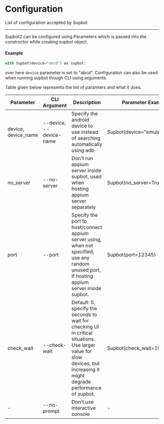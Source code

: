 # Configuration

List of configuration accepted by Supbot

---

Supbot2 can be configured using Parameters which is passed into the constructor while creating supbot object.

#### Example
```python
with Supbot(device="abcd") as supbot:
```
over here `device` parameter is set to "abcd". Configuration can also be used when running supbot though CLI using arguments. 

Table given below represents the list of paramters and what it does.

| Parameter           | CLI Argument            | Description                                                                                                                                                               | Parameter Example             | CLI Example                  |
|---------------------|-------------------------|---------------------------------------------------------------------------------------------------------------------------------------------------------------------------|-------------------------------|------------------------------|
| device, device_name | --device, --device-name | Specify the android device to use instead of searching automatically using adb                                                                                            | Supbot(device="emulator1234") | supbot --device emulator1234 |
| no_server           | --no-server             | Don't run appium server inside supbot, used when hosting appium server separately                                                                                         | Supbot(no_server=True)        | supbot --no-server           |
| port                | --port                  | Specify the port to host/connect appium server using, when not specified, use any random unused port, if hosting appium server inside supbot.                             | Supbot(port=12345)            | supbot --port=12345          |
| check_wait          | --check-wait            | Default: 5, specify the seconds to wait for checking UI in critical situations. Use larger value for slow devices, but increasing it might degrade performance of supbot. | Supbot(check_wait=10)         | supbot --check-wait 10       |
| -                   | --no-prompt             | Don't use interactive console                                                                                                                                             | -                             | supbot --no-prompt           |
